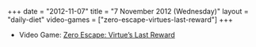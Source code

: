 +++
date = "2012-11-07"
title = "7 November 2012 (Wednesday)"
layout = "daily-diet"
video-games = ["zero-escape-virtues-last-reward"]
+++


* Video Game: [Zero Escape: Virtue’s Last Reward](/video-games/zero-escape-virtues-last-reward)